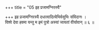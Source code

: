 +++
title = "05 इह प्रजामग्निरस्यै"

+++
इह प्रजामग्निरस्यै दधात्वादित्येभिर्वसुभिः संविदानः ।  
विश्वे देवा हवमा यन्तु म इमं पुत्रो अस्यां जायतां वीर्यावान् ॥ ६ ॥